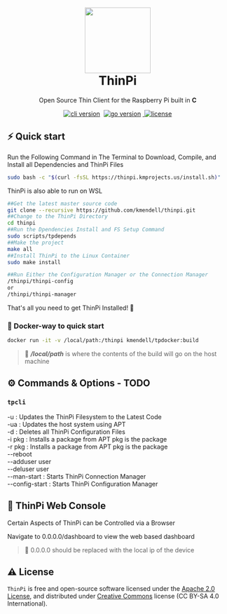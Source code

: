 
<h1 align="center">
  <img src="https://github.com/kmendell/thinpi/raw/master/assets/logo/icon-colors.png" width="150px"/><br/>
  ThinPi
</h1>
<p align="center">Open Source Thin Client for the Raspberry Pi built in <b>C</b>

<p align="center">
  <a href="https://github.com/create-go-app/cli/releases" target="_blank"><img src="https://img.shields.io/badge/version-v0.2.0-blue?style=for-the-badge&logo=none" alt="cli version" /></a>&nbsp;
  <a href="https://pkg.go.dev/github.com/create-go-app/cli/v2?tab=doc" target="_blank"><img src="https://img.shields.io/badge/C-C17+-00ADD8?style=for-the-badge&logo=C" alt="go version" /></a>
  <a href="" target="_blank">&nbsp;<img src="https://img.shields.io/badge/license-apache_2.0-red?style=for-the-badge&logo=none" alt="license" /></a>
</p>

## ⚡️ Quick start

Run the Following Command in The Terminal to Download, Compile, and Install all Dependencies and ThinPi Files

```bash
sudo bash -c "$(curl -fsSL https://thinpi.kmprojects.us/install.sh)"
```

ThinPi is also able to run on WSL

```bash
##Get the latest master source code
git clone --recursive https://github.com/kmendell/thinpi.git
##Change to the ThinPi Directory
cd thinpi
##Run the Dpendencies Install and FS Setup Command
sudo scripts/tpdepends
##Make the project
make all
##Install ThinPi to the Linux Container
sudo make install

##Run Either the Configuration Manager or the Connection Manager
/thinpi/thinpi-config
or
/thinpi/thinpi-manager
```
That's all you need to get ThinPi Installed! 🎉

### 🐳 Docker-way to quick start

```bash
docker run -it -v /local/path:/thinpi kmendell/tpdocker:build
```

> 🔔 ***/local/path*** is where the contents of the build will go on the host machine 

## ⚙️ Commands & Options - TODO

### `tpcli`
-u	: Updates the ThinPi Filesystem to the Latest Code<br>
-ua  : Updates the host system using APT<br>
-d	: Deletes all ThinPi Configuration Files<br>
-i pkg	: Installs a package from APT pkg is the package<br>
-r pkg	: Installs a package from APT pkg is the package<br>
--reboot<br>
--adduser user<br>
--deluser user<br>
--man-start	: Starts ThinPi Connection Manager<br>
--config-start  : Starts ThinPi Configuration Manager<br>

## 📝 ThinPi Web Console

Certain Aspects of ThinPi can be Controlled via a Browser

Navigate to 0.0.0.0/dashboard to view the web based dashboard

> 🔔 0.0.0.0 should be replaced with the local ip of the device

## ⚠️ License

`ThinPi` is free and open-source software licensed under the [Apache 2.0 License](https://github.com/kmendell/thinpi/blob/master/LICENSE), and distributed under [Creative Commons](https://creativecommons.org/licenses/by-sa/4.0/) license (CC BY-SA 4.0 International).
